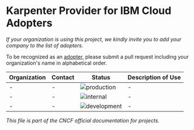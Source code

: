 # Karpenter Provider for IBM Cloud Adopters

_If your organization is using this project, we kindly invite you to add your company to the list of adopters._

To be recognized as an [adopter](https://github.com/cncf/toc/blob/main/FAQ.md#what-is-the-definition-of-an-adopter), please submit a pull request including your organization's name in alphabetical order.


| Organization                         | Contact             | Status                                                                     | Description of Use                                                                                                                                                                                                                                                                                                                                                                                                                                                                                                                                                                                                                                                                                                                                                                                                            |
| -                                    | -                   | -                                                                          | -                                                                                                                                                                                                                                                                                                                                                                                                                                                                                                                                                                                                                                                                                                                                                                                                                             |
| -                                    | -                   | ![production](https://img.shields.io/badge/-production-blue?style=flat)    | -                                                                                                                                                                                                                                                                                                                                                                                                                                                                                                                                                                                                                                                                                                                                                                                                                             |
| -                                    | -                   | ![internal](https://img.shields.io/badge/-internal-green?style=flat)       | -                                                                                                                                                                                                                                                                                                                                                                                                                                                                                                                                                                                                                                                                                                                                                                                                                             |
| -                                    | -                   | ![development](https://img.shields.io/badge/-development-green?style=flat) | -                                                                                                                                                                                                                                                                                                                                                                                                                                                                                                                                                                                                                                                                                                                                                                                                                             |

_This file is part of the CNCF official documentation for projects._
